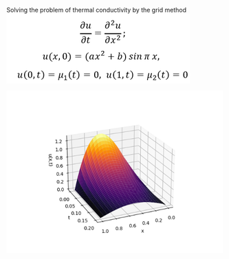 Solving the problem of thermal conductivity by the grid method
![](figure_2.png)

![](Figure_01.png)
